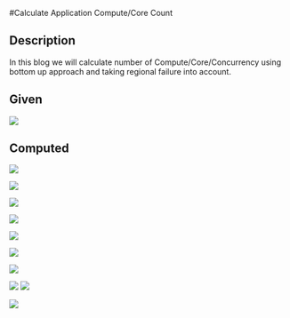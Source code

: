 #Calculate Application Compute/Core Count

## Description

In this blog we will calculate number of Compute/Core/Concurrency using bottom up approach and taking regional failure into account.

## Given

![](https://i5.walmartimages.com/dfwrs/19408a93-1020/k2-_91ea36dd-792c-41f0-b670-2507a1f0ad91.v1.png)

## Computed

![](https://i5.walmartimages.com/dfwrs/19408a93-cf2d/k2-_e6611c97-b354-4a41-8a7d-f2a6a5127761.v1.png)

![](https://i5.walmartimages.com/dfwrs/19408a93-f455/k2-_577246e1-a874-4954-9a9c-771d86b7a006.v1.png)

![](https://i5.walmartimages.com/dfwrs/19408a93-a76b/k2-_3b1fd2a2-d973-4831-b7a8-ac8152841395.v1.png)

![](https://i5.walmartimages.com/dfwrs/19408a93-cebe/k2-_63ce0ac1-ed77-435a-ba94-89d57672e501.v1.png)

![](https://i5.walmartimages.com/dfwrs/19408a93-1ff1/k2-_abc72fef-31fc-493d-8302-6f588ad39523.v1.png)

![](https://i5.walmartimages.com/dfwrs/19408a93-6a6c/k2-_f317e266-9579-40f4-9222-66488a26f281.v1.png)

![](https://i5.walmartimages.com/dfwrs/19408a93-4a39/k2-_1ad3da4a-41d4-4fe8-aef7-025fd6d7c3b1.v1.png)

![](https://i5.walmartimages.com/dfwrs/19408a93-5bee/k2-_2f2f3945-fc1d-4db8-9bbd-b3492da67fcb.v1.png)
![](https://i5.walmartimages.com/dfwrs/19408a93-c506/k2-_e19a7742-22fb-48b8-a384-7982f90fb8af.v1.png)

![](https://i5.walmartimages.com/dfwrs/19408a93-b8d9/k2-_f2137e44-c9bb-477d-af96-712e7524afda.v1.png)
